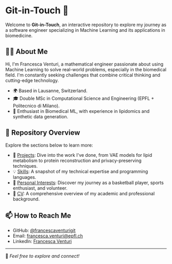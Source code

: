 # Git-in-Touch 👋

Welcome to **Git-in-Touch**, an interactive repository to explore my journey as a software engineer specializing in Machine Learning and its applications in biomedicine.

## 🧑‍💻 About Me
Hi, I'm Francesca Venturi, a mathematical engineer passionate about using Machine Learning to solve real-world problems, especially in the biomedical field. I'm constantly seeking challenges that combine critical thinking and cutting-edge technology.

- 🌍 Based in Lausanne, Switzerland.
- 🎓 Double MSc in Computational Science and Engineering (EPFL + Politecnico di Milano).
- 🧠 Enthusiast in Biomedical ML, with experience in lipidomics and synthetic data generation.

## 📁 Repository Overview
Explore the sections below to learn more:

- 🧬 [Projects](./projects/): Dive into the work I've done, from VAE models for lipid metabolism to protein reconstruction and privacy-preserving techniques.
- 💡 [Skills](./skills/): A snapshot of my technical expertise and programming languages.
- 🏀 [Personal Interests](./personal/): Discover my journey as a basketball player, sports enthusiast, and volunteer.
- 📜 [CV](./CV_FrancescaVenturi.pdf): A comprehensive overview of my academic and professional background.

## 📫 How to Reach Me
- GitHub: [@francescaventurigit](https://github.com/francescaventurigit)
- Email: [francesca.venturi@epfl.ch](mailto:francesca.venturi@epfl.ch)
- LinkedIn: [Francesca Venturi](https://www.linkedin.com/in/francesca-venturi)

---

🌟 _Feel free to explore and connect!_
